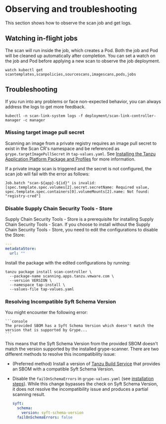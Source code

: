 # Observing and troubleshooting

This section shows how to observe the scan job and get logs.


## <a id="watch-inflight-jobs"></a> Watching in-flight jobs

The scan will run inside the job, which creates a Pod. Both the job and Pod will be cleaned up
automatically after completion.
You can set a watch on the job and Pod before applying a new scan to observe the job deployment.

```console
watch kubectl get scantemplates,scanpolicies,sourcescans,imagescans,pods,jobs
```


## <a id="troubleshooting"></a> Troubleshooting

If you run into any problems or face non-expected behavior, you can always address the logs to get 
more feedback.

```console
kubectl -n scan-link-system logs -f deployment/scan-link-controller-manager -c manager
```


### <a id="miss-img-ps"></a> Missing target image pull secret

Scanning an image from a private registry requires an image pull secret to exist in the Scan CR's
namespace and be referenced as `grype.targetImagePullSecret` in `tap-values.yaml`.
See [Installing the Tanzu Application Platform Package and Profiles](../install.md) for more
information.

If a private image scan is triggered and the secret is not configured, the scan job will fail with
the error as follows:

```console
Job.batch "scan-${app}-${id}" is invalid: [spec.template.spec.volumes[2].secret.secretName: Required value, spec.template.spec.containers[0].volumeMounts[2].name: Not found: "registry-cred"]
```


### <a id="diasble-scst-store"></a> Disable Supply Chain Security Tools - Store

Supply Chain Security Tools - Store is a prerequisite for installing Supply Chain Security Tools - Scan.
If you choose to install without the Supply Chain Security Tools - Store,  you need to edit the
configurations to disable the Store:

  ```yaml
  ---
  metadataStore:
    url: ""
  ```

  Install the package with the edited configurations by running:

  ```console
  tanzu package install scan-controller \
    --package-name scanning.apps.tanzu.vmware.com \
    --version VERSION \
    --namespace tap-install \
    --values-file tap-values.yaml
  ```

### <a id="incompatible-syft-schema-version"></a> Resolving Incompatible Syft Schema Version

  You might encounter the following error:

    ```console
    The provided SBOM has a Syft Schema Version which doesn't match the version that is supported by Grype...
    ```

  This means that the Syft Schema Version from the provided SBOM doesn't match the version supported by the installed grype-scanner. There are two different methods to resolve this incompatibility issue:

  - (Preferred method) Install a version of [Tanzu Build Service](../tanzu-build-service/tbs-about.md) that provides an SBOM with a compatible Syft Schema Version.
  - Disable the `failOnSchemaErrors` in `grype-values.yaml` (see [installation steps](install-scst-scan.md)). While this change bypasses the check on Syft Schema Version, it does not resolve the incompatibility issue and produces a partial scanning result.

    ```yaml
    syft:
      schema:
        version: syft-schema-version
      failOnSchemaErrors: false
    ```
